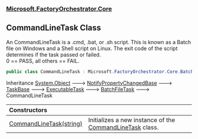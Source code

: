 ### [Microsoft.FactoryOrchestrator.Core](Microsoft_FactoryOrchestrator_Core.md 'Microsoft.FactoryOrchestrator.Core')
## CommandLineTask Class
An CommandLineTask is a .cmd, .bat, or .sh script. This is known as a Batch file on Windows and a Shell script on Linux. The exit code of the script determines if the task passed or failed.  
0 == PASS, all others == FAIL.  
```csharp
public class CommandLineTask : Microsoft.FactoryOrchestrator.Core.BatchFileTask
```

Inheritance [System.Object](https://docs.microsoft.com/en-us/dotnet/api/System.Object 'System.Object') &#129106; [NotifyPropertyChangedBase](NotifyPropertyChangedBase.md 'Microsoft.FactoryOrchestrator.Core.NotifyPropertyChangedBase') &#129106; [TaskBase](TaskBase.md 'Microsoft.FactoryOrchestrator.Core.TaskBase') &#129106; [ExecutableTask](ExecutableTask.md 'Microsoft.FactoryOrchestrator.Core.ExecutableTask') &#129106; [BatchFileTask](BatchFileTask.md 'Microsoft.FactoryOrchestrator.Core.BatchFileTask') &#129106; CommandLineTask  

| Constructors | |
| :--- | :--- |
| [CommandLineTask(string)](CommandLineTask_CommandLineTask(string).md 'Microsoft.FactoryOrchestrator.Core.CommandLineTask.CommandLineTask(string)') | Initializes a new instance of the [CommandLineTask](CommandLineTask.md 'Microsoft.FactoryOrchestrator.Core.CommandLineTask') class.<br/> |
